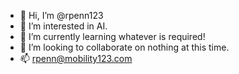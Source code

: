 - 👋 Hi, I’m @rpenn123
- 👀 I’m interested in AI.
- 🌱 I’m currently learning whatever is required!
- 💞️ I’m looking to collaborate on nothing at this time.
- 📫 rpenn@mobility123.com
